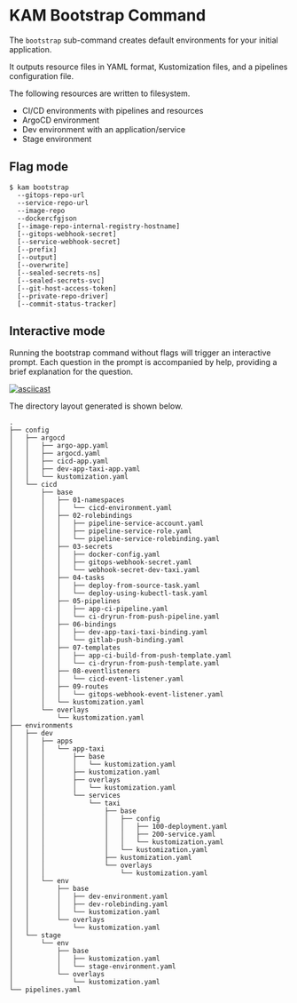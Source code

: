 # KAM Bootstrap Command

The `bootstrap` sub-command creates default environments for your initial application.

It outputs resource files in YAML format, Kustomization files, and a pipelines configuration file.

The following resources are written to filesystem.

* CI/CD environments with pipelines and resources
* ArgoCD environment
* Dev environment with an application/service
* Stage environment

## Flag mode

```shell
$ kam bootstrap
  --gitops-repo-url
  --service-repo-url
  --image-repo
  --dockercfgjson
  [--image-repo-internal-registry-hostname]
  [--gitops-webhook-secret]
  [--service-webhook-secret]
  [--prefix]
  [--output]
  [--overwrite]
  [--sealed-secrets-ns]
  [--sealed-secrets-svc]
  [--git-host-access-token]
  [--private-repo-driver]
  [--commit-status-tracker]
```

## Interactive mode

Running the bootstrap command without flags will trigger an interactive prompt. Each question in the prompt is accompanied by help, providing a brief explanation for the question. 

[![asciicast](https://asciinema.org/a/P3hsAu34gvYrxp6DPsA3AgWyn.svg)](https://asciinema.org/a/P3hsAu34gvYrxp6DPsA3AgWyn)

The directory layout generated is shown below.

```
.
├── config
│   ├── argocd
│   │   ├── argo-app.yaml
│   │   ├── argocd.yaml
│   │   ├── cicd-app.yaml
│   │   ├── dev-app-taxi-app.yaml
│   │   └── kustomization.yaml
│   └── cicd
│       ├── base
│       │   ├── 01-namespaces
│       │   │   └── cicd-environment.yaml
│       │   ├── 02-rolebindings
│       │   │   ├── pipeline-service-account.yaml
│       │   │   ├── pipeline-service-role.yaml
│       │   │   └── pipeline-service-rolebinding.yaml
│       │   ├── 03-secrets
│       │   │   ├── docker-config.yaml
│       │   │   ├── gitops-webhook-secret.yaml
│       │   │   └── webhook-secret-dev-taxi.yaml
│       │   ├── 04-tasks
│       │   │   ├── deploy-from-source-task.yaml
│       │   │   └── deploy-using-kubectl-task.yaml
│       │   ├── 05-pipelines
│       │   │   ├── app-ci-pipeline.yaml
│       │   │   └── ci-dryrun-from-push-pipeline.yaml
│       │   ├── 06-bindings
│       │   │   ├── dev-app-taxi-taxi-binding.yaml
│       │   │   └── gitlab-push-binding.yaml
│       │   ├── 07-templates
│       │   │   ├── app-ci-build-from-push-template.yaml
│       │   │   └── ci-dryrun-from-push-template.yaml
│       │   ├── 08-eventlisteners
│       │   │   └── cicd-event-listener.yaml
│       │   ├── 09-routes
│       │   │   └── gitops-webhook-event-listener.yaml
│       │   └── kustomization.yaml
│       └── overlays
│           └── kustomization.yaml
├── environments
│   ├── dev
│   │   ├── apps
│   │   │   └── app-taxi
│   │   │       ├── base
│   │   │       │   └── kustomization.yaml
│   │   │       ├── kustomization.yaml
│   │   │       ├── overlays
│   │   │       │   └── kustomization.yaml
│   │   │       └── services
│   │   │           └── taxi
│   │   │               ├── base
│   │   │               │   ├── config
│   │   │               │   │   ├── 100-deployment.yaml
│   │   │               │   │   ├── 200-service.yaml
│   │   │               │   │   └── kustomization.yaml
│   │   │               │   └── kustomization.yaml
│   │   │               ├── kustomization.yaml
│   │   │               └── overlays
│   │   │                   └── kustomization.yaml
│   │   └── env
│   │       ├── base
│   │       │   ├── dev-environment.yaml
│   │       │   ├── dev-rolebinding.yaml
│   │       │   └── kustomization.yaml
│   │       └── overlays
│   │           └── kustomization.yaml
│   └── stage
│       └── env
│           ├── base
│           │   ├── kustomization.yaml
│           │   └── stage-environment.yaml
│           └── overlays
│               └── kustomization.yaml
└── pipelines.yaml
```
